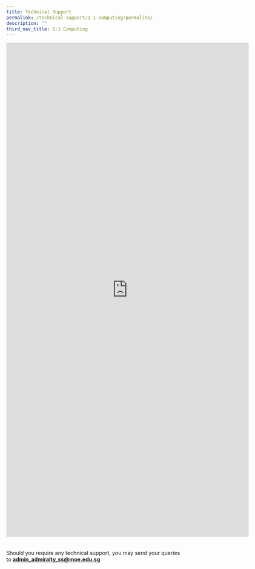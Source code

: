 ```yaml
---
title: Technical Support
permalink: /technical-support/1-1-computing/permalink/
description: ""
third_nav_title: 1:1 Computing
---
```

<div id="_ptod_75341" class="description ive_editable ive_ptod ive_content"><iframe marginwidth="0" marginheight="0" frameborder="0" height="1300" width="640" src="https://docs.google.com/forms/d/e/1FAIpQLSdyo6t3QrJcxzCjpSXsgBUfv9IbuDpAYg7CYXe7sM-H8G_OBA/viewform?embedded=true">Loading...</iframe><br>
</iframe><br><br>Should you require any technical support, you may send your queries to&nbsp;<b><u><font color="#0000ff"><a target="" href="mailto:admin_admiralty_ss@moe.edu.sg">admin_admiralty_ss@moe.edu.sg</a></font></u></b><br></div>